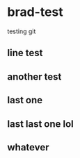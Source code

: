 # brad-test
testing git

## line test

## another test

## last one

## last last one lol

## whatever
